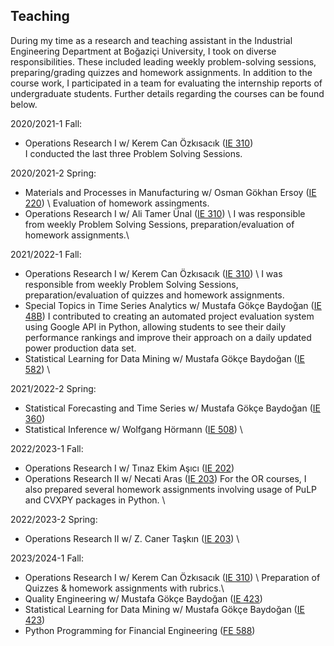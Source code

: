 ## Teaching

During my time as a research and teaching assistant in the Industrial Engineering Department at Boğaziçi University, I took on diverse responsibilities. These included leading weekly problem-solving sessions, preparing/grading quizzes and homework assignments. In addition to the course work, I participated in a team for evaluating the internship reports of undergraduate students. Further details regarding the courses can be found below.

2020/2021-1 Fall:
* Operations Research I w/ Kerem Can Özkısacık ([IE 310](/Syllabus/fall20-310.pdf)) \
I conducted the last three Problem Solving Sessions.

2020/2021-2 Spring:
* Materials and Processes in Manufacturing w/ Osman Gökhan Ersoy ([IE 220](/Syllabus/spring21-220.pdf)) \ Evaluation of homework assingments.  
* Operations Research I w/ Ali Tamer Ünal ([IE 310](/Syllabus/spring21-310.pdf)) \ 
I was responsible from weekly Problem Solving Sessions, preparation/evaluation of homework assignments.\\

2021/2022-1 Fall:
* Operations Research I w/ Kerem Can Özkısacık ([IE 310](/Syllabus/fall21-310.pdf)) \\
I was responsible from weekly Problem Solving Sessions, preparation/evaluation of quizzes and homework assignments.
*	Special Topics in Time Series Analytics w/ Mustafa Gökçe Baydoğan ([IE 48B](/Syllabus/fall21-48b.pdf))
I contributed to creating an automated project evaluation system using Google API in Python, allowing students to see their daily performance rankings and improve their approach on a daily updated power production data set.
*	Statistical Learning for Data Mining w/ Mustafa Gökçe Baydoğan ([IE 582](/Syllabus/fall21-582.pdf)) \\

2021/2022-2 Spring:
*	Statistical Forecasting and Time Series w/ Mustafa Gökçe Baydoğan ([IE 360](/Syllabus/spring22-360.pdf))
*	Statistical Inference w/ Wolfgang Hörmann ([IE 508](/Syllabus/spring22-508.pdf)) \

2022/2023-1 Fall:
* Operations Research I w/ Tınaz Ekim Aşıcı ([IE 202](/Syllabus/fall22-202.pdf))
* Operations Research II w/ Necati Aras ([IE 203](/Syllabus/fall22-203.pdf)) 
For the OR courses, I also prepared several homework assignments involving usage of PuLP and CVXPY packages in Python. \

2022/2023-2 Spring:
* Operations Research II w/ Z. Caner Taşkın ([IE 203](/Syllabus/spring-203.pdf)) \

2023/2024-1 Fall:
* Operations Research I w/ Kerem Can Özkısacık ([IE 310](/Syllabus/fall23-310.pdf)) \ 
Preparation of Quizzes & homework assignments with rubrics.\
*	Quality Engineering w/ Mustafa Gökçe Baydoğan ([IE 423](/Syllabus/fall23-582.pdf))
*	Statistical Learning for Data Mining w/ Mustafa Gökçe Baydoğan ([IE 423](/Syllabus/fall23-423.pdf))
*	Python Programming for Financial Engineering ([FE 588](/Syllabus/fall23-588.pdf))




